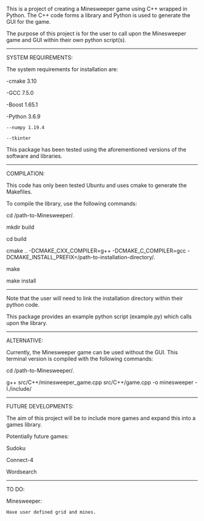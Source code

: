 This is a project of creating a Minesweeper game using C++ wrapped in Python. The C++ code forms a library and Python is used to generate the GUI for the game. 

The purpose of this project is for the user to call upon the Minesweeper game and GUI within their own python script(s).

--------------------------------------------------------------------------------
SYSTEM REQUIREMENTS:

The system requirements for installation are:

  -cmake 3.10

  -GCC 7.5.0

  -Boost 1.65.1

  -Python 3.6.9

    --numpy 1.19.4

    --tkinter
 
This package has been tested using the aforementioned versions of the software and libraries.

--------------------------------------------------------------------------------
COMPILATION:

This code has only been tested Ubuntu and uses cmake to generate the Makefiles.

To compile the library, use the following commands:
  
  cd /path-to-Minesweeper/.

  mkdir build

  cd build

  cmake .. -DCMAKE_CXX_COMPILER=g++ -DCMAKE_C_COMPILER=gcc -DCMAKE_INSTALL_PREFIX=/path-to-installation-directory/. 

  make

  make install

------------

Note that the user will need to link the installation directory within their python code.

This package provides an example python script (example.py) which calls upon the library. 

------------

ALTERNATIVE:

Currently, the Minesweeper game can be used without the GUI.
This terminal version is compiled with the following commands: 
  
  cd /path-to-Minesweeper/.

  g++ src/C++/minesweeper_game.cpp src/C++/game.cpp -o minesweeper -I./include/ 

--------------------------------------------------------------------------------
FUTURE DEVELOPMENTS:

The aim of this project will be to include more games and expand this into a games library.

Potentially future games:

  Sudoku

  Connect-4

  Wordsearch

--------------------------------------------------------------------------------
TO DO:

  Minesweeper:

    Have user defined grid and mines.
